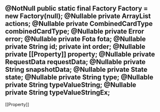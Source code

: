 @NotNull
public static final Factory Factory = new Factory(null);
@Nullable
private ArrayList<Action> actions;
@Nullable
private CombinedCardType combinedCardType;
@Nullable
private Error error;
@Nullable
private Fota fota;
@Nullable
private String id;
private int order;
@Nullable
private [[Property]] property;
@Nullable
private RequestData requestData;
@Nullable
private String snapshotData;
@Nullable
private State state;
@Nullable
private String type;
@Nullable
private String typeValueString;
@Nullable
private String typeValueStringEx;
----


[[Property]]
